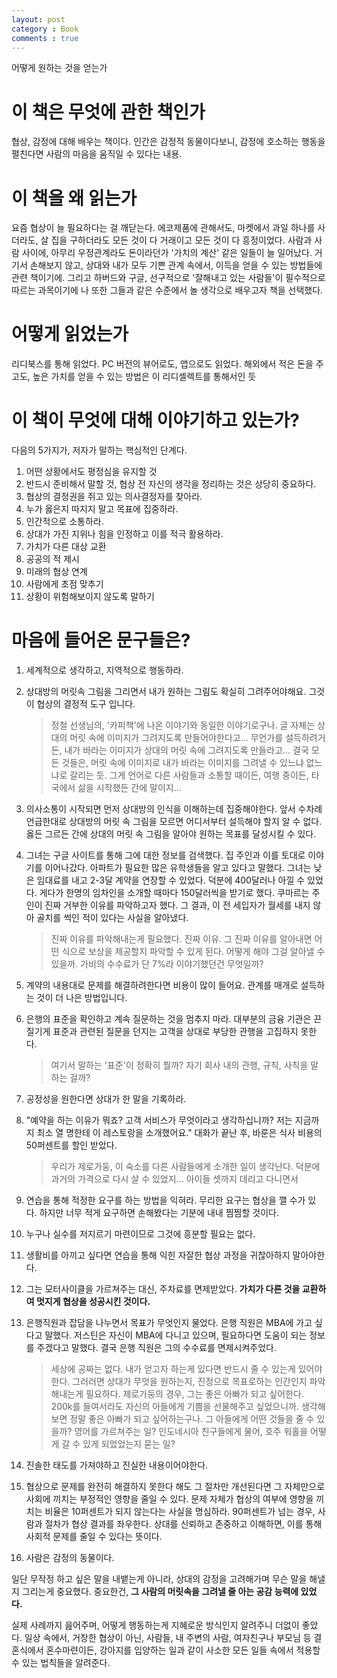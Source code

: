 ```yaml
---
layout: post
category : Book
comments : true
---
```



어떻게 원하는 것을 얻는가

# 이 책은 무엇에 관한 책인가

협상, 감정에 대해 배우는 책이다.
인간은 감정적 동물이다보니, 감정에 호소하는 행동을 펼친다면
사람의 마음을 움직일 수 있다는 내용.

# 이 책을 왜 읽는가

요즘 협상이 늘 필요하다는 걸 깨닫는다.
에코제품에 관해서도, 마켓에서 과일 하나를 사더라도, 살 집을 구하더라도
모든 것이 다 거래이고 모든 것이 다 흥정이었다.
사람과 사람 사이에, 아무리 우정관계라도 돈이라던가 '가치의 계산' 같은 일들이 늘 일어났다.
거기서 손해보지 않고, 상대와 내가 모두 기쁜 관계 속에서, 이득을 얻을 수 있는 방법들에 관련 책이기에.
그리고 하버드와 구글, 선구적으로 '잘해내고 있는 사람들'이 필수적으로 따르는 과목이기에
나 또한 그들과 같은 수준에서 놀 생각으로 배우고자 책을 선택했다.

# 어떻게 읽었는가 

리디북스를 통해 읽었다.
PC 버전의 뷰어로도, 앱으로도 읽었다.
해외에서 적은 돈을 주고도, 높은 가치를 얻을 수 있는 방법은
이 리디셀렉트를 통해서인 듯

# 이 책이 무엇에 대해 이야기하고 있는가?

다음의 5가지가, 저자가 말하는 핵심적인 단계다.
1. 어떤 상황에서도 평정심을 유지할 것
2. 반드시 준비해서 말할 것, 협상 전 자신의 생각을 정리하는 것은 상당히 중요하다.
3. 협상의 결정권을 쥐고 있는 의사결정자를 찾아라.
4. 누가 옳은지 따지지 말고 목표에 집중하라. 
5. 인간적으로 소통하라. 
6. 상대가 가진 지위나 힘을 인정하고 이를 적극 활용하라.
7. 가치가 다른 대상 교환
8. 공공의 적 제시
9. 미래의 협상 연계
10. 사람에게 초점 맞추기
11. 상황이 위험해보이지 않도록 말하기


# 마음에 들어온 문구들은?

1. 세계적으로 생각하고, 지역적으로 행동하라.

2. 상대방의 머릿속 그림을 그리면서 내가 원하는 그림도 확실히 그려주어야해요. 그것이 협상의 결정적 도구 입니다.

   > 정철 선생님의, '카피책'에 나온 이야기와 동일한 이야기로구나. 글 자체는 상대의 머릿 속에 이미지가 그려지도록 만들어야한다고...
   > 무언가를 설득하려거든, 내가 바라는 이미지가 상대의 머릿 속에 그려지도록 만들라고...
   > 결국 모든 것들은, 머릿 속에 이미지로 내가 바라는 이미지를 그려낼 수 있느냐 없느냐로 갈리는 듯.
   > 그게 언어로 다른 사람들과 소통할 때이든, 여행 중이든, 타국에서 삶을 시작했든 간에 말이지...

3. 의사소통이 시작되면 먼저 상대방의 인식을 이해하는데 집중해야한다. 앞서 수차례 언급한대로 상대방의 머릿 속 그림을 모르면 어디서부터 설득해야 할지 알 수 없다. 옳든 그르든 간에 상대의 머릿 속 그림을 알아야 원하는 목표를 달성시킬 수 있다.

3. 그녀는 구글 사이트를 통해 그에 대한 정보를 검색했다. 집 주인과 이를 토대로 이야기를 이어나갔다. 아파트가 필요한 많은 유학생들을 알고 있다고 말했다. 그녀는 낮은 임대료를 내고 2-3달 계약을 연장할 수 있었다. 덕분에 400달러나 아낄 수 있었다. 게다가 한명의 임차인을 소개할 때마다 150달러씩을 받기로 했다. 쿠마르는 주인이 진짜 거부한 이유를 파악하고자 했다. 그 결과, 이 전 세입자가 월세를 내지 않아 골치를 썩인 적이 있다는 사실을 알아냈다.
    
    > 진짜 이유를 파악해내는게 필요했다. 진짜 이유. 그 진짜 이유를 알아내면 어떤 식으로 보상을 제공할지 파악할 수 있게 된다. 어떻게 해야 그걸 알아낼 수 있을까. 가비의 수수료가 단 7%라 이야기했던건 무엇일까?

4. 계약의 내용대로 문제를 해결하려한다면 비용이 많이 들어요. 관계를 매개로 설득하는 것이 더 나은 방법입니다. 

5. 은행의 표준을 확인하고 계속 질문하는 것을 멈추지 마라. 대부분의 금융 기관은 끈질기게 표준과 관련된 질문을 던지는 고객을 상대로 부당한 관행을 고집하지 못한다.

    > 여기서 말하는 '표준'이 정확히 뭘까? 자기 회사 내의 관행, 규칙, 사칙을 말하는 걸까?

6. 공정성을 원한다면 상대가 한 말을 기록하라.

7. "예약을 하는 이유가 뭐죠? 고객 서비스가 무엇이라고 생각하십니까? 저는 지금까지 최소 열 명한테 이 레스토랑을 소개했어요." 대화가 끝난 후, 바룬은 식사 비용의 50퍼센트를 할인 받았다.

    > 우리가 제로가둥, 이 숙소를 다른 사람들에게 소개한 일이 생각난다. 덕분에 과거의 가격으로 다시 살 수 있었지... 아이들 셋까지 데리고 다니면서

8. 연습을 통해 적정한 요구를 하는 방법을 익혀라. 무리한 요구는 협상을 깰 수가 있다. 하지만 너무 적게 요구하면 손해봤다는 기분에 내내 찜찜할 것이다.

9. 누구나 실수를 저지르기 마련이므로 그것에 흥분할 필요는 없다.

10. 생활비를 아끼고 싶다면 연습을 통해 익힌 자잘한 협상 과정을 귀찮아하지 말아야한다.

11. 그는 모터사이클을 가르쳐주는 대신, 주차료를 면제받았다. **가치가 다른 것을 교환하여 멋지게 협상을 성공시킨 것이다.**
 
13. 은행직원과 잡담을 나누면서 목표가 무엇인지 물었다. 은행 직원은 MBA에 가고 싶다고 말했다. 저스틴은 자신이 MBA에 다니고 있으며, 필요하다면 도움이 되는 정보를 주겠다고 말했다. 결국 은행 직원은 그의 수수료를 면제시켜주었다.

    > 세상에 공짜는 없다. 내가 얻고자 하는게 있다면 반드시 줄 수 있는게 있어야한다. 그러러면 상대가 무엇을 원하는지, 진정으로 목표로하는 인간인지 파악해내는게 필요하다. 제로가둥의 경우, 그는 좋은 아빠가 되고 싶어한다. 200k를 들여서라도 자신의 아들에게 기쁨을 선물해주고 싶었으니까. 생각해보면 정말 좋은 아빠가 되고 싶어하는구나. 그 아들에게 어떤 것들을 줄 수 있을까? 영어를 가르쳐주는 일? 인도네시아 친구들에게 물어, 호주 워홀을 어떻게 갈 수 있게 되었었는지 묻는 일?

14. 진솔한 태도를 가져야하고 진실한 내용이어야한다.

15. 협상으로 문제를 완전히 해결하지 못한다 해도 그 절차만 개선된다면 그 자체만으로 사회에 끼치는 부정적인 영향을 줄일 수 있다. 문제 자체가 협상의 여부에 영향을 끼치는 비율은 10퍼센트가 되지 않는다는 사실을 명심하라. 90퍼센트가 넘는 경우, 사람과 절차가 협상 결과를 좌우한다. 상대를 신뢰하고 존중하고 이해하면, 이를 통해 사회적 문제를 줄일 수 있다는 뜻이다. 

16. 사람은 감정의 동물이다. 

일단 무작정 하고 싶은 말을 내뱉는게 아니라, 상대의 감정을 고려해가며 무슨 말을 해낼지 그리는게 중요했다. 중요한건, **그 사람의 머릿속을 그려낼 줄 아는 공감 능력에 있었다.**

실제 사례까지 읊어주며, 어떻게 행동하는게 지혜로운 방식인지 알려주니 더없이 좋았다.
일상 속에서, 거창한 협상이 아닌, 사람들, 내 주변의 사람, 여자친구나 부모님 등 결혼식에서 혼수마련이든, 강아지를 입양하는 일과 같이 사소한 모든 일들 속에서 적용할 수 있는 법칙들을 알려준다. 